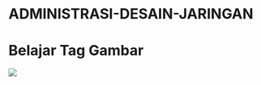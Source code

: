 # ADMINISTRASI-DESAIN-JARINGAN
<!DOCTYPE html>
<html>
<head>
<title>Tutorial MiniNet</title>
</head>
<body>
<h1>Belajar Tag Gambar</h1>
<img src="D:\KULIAH\ADJ\Screenshot(12).jpg" />
</body>
</html>
